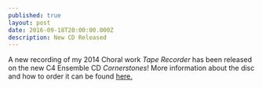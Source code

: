 ```yaml
---
published: true
layout: post
date: 2016-09-18T20:00:00.000Z
description: New CD Released
---
```


A new recording of my 2014 Choral work _Tape Recorder_ has been released on the new C4 Ensemble CD _Cornerstones_!  More information about the disc and how to order it can be found [here.](http://www.c4ensemble.org/cornerstones.html)

